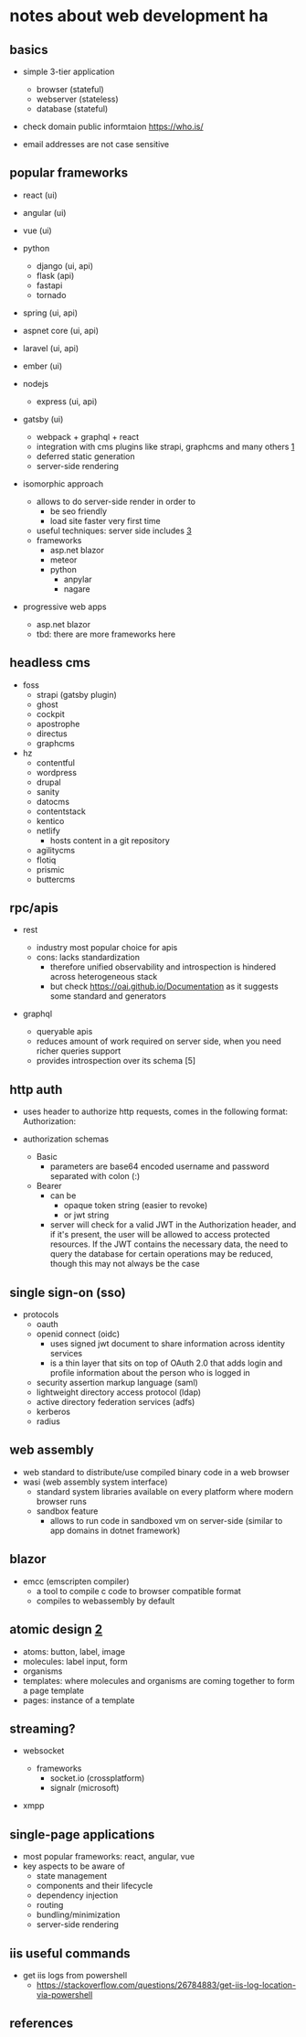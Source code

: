 # notes about web development ha

## basics

- simple 3-tier application
  - browser (stateful)
  - webserver (stateless)
  - database (stateful)

- check domain public informtaion https://who.is/
- email addresses are not case sensitive


## popular frameworks

- react (ui)
- angular (ui)
- vue (ui)
- python
  - django (ui, api)
  - flask (api)
  - fastapi
  - tornado
- spring (ui, api)
- aspnet core (ui, api)
- laravel (ui, api)
- ember (ui)
- nodejs
  - express (ui, api)
- gatsby (ui)
  - webpack + graphql + react
  - integration with cms plugins like strapi, graphcms and many others [1]
  - deferred static generation
  - server-side rendering 

- isomorphic approach
  - allows to do server-side render in order to
    - be seo friendly
    - load site faster very first time
  - useful techniques: server side includes [3]
  - frameworks
    - asp.net blazor
    - meteor
    - python
      - anpylar
      - nagare

- progressive web apps
  - asp.net blazor
  - tbd: there are more frameworks here


## headless cms

- foss
  - strapi (gatsby plugin)
  - ghost
  - cockpit
  - apostrophe
  - directus
  - graphcms
- hz
  - contentful
  - wordpress
  - drupal
  - sanity
  - datocms
  - contentstack
  - kentico
  - netlify 
    - hosts content in a git repository
  - agilitycms
  - flotiq
  - prismic
  - buttercms


## rpc/apis

- rest
  - industry most popular choice for apis
  - cons: lacks standardization
    - therefore unified observability and introspection is hindered across heterogeneous stack
    - but check https://oai.github.io/Documentation as it suggests some standard and generators

- graphql
  - queryable apis
  - reduces amount of work required on server side, when you need richer queries support
  - provides introspection over its schema [5]


## http auth

- uses header to authorize http requests, comes in the following format:
    Authorization: <scheme> <parameters>

- authorization schemas
  - Basic
    - parameters are base64 encoded username and password separated with colon (:) 
  - Bearer
    - can be
      - opaque token string (easier to revoke)
      - or jwt string
    - server will check for a valid JWT in the Authorization header, and if it's present, the user will be allowed to access protected resources. If the JWT contains the necessary data, the need to query the database for certain operations may be reduced, though this may not always be the case


## single sign-on (sso)



- protocols
  - oauth
  - openid connect (oidc)
    - uses signed jwt document to share information across identity services
    - is a thin layer that sits on top of OAuth 2.0 that adds login and profile information about the person who is logged in
  - security assertion markup language (saml)
  - lightweight directory access protocol (ldap)
  - active directory federation services (adfs)
  - kerberos
  - radius


## web assembly

- web standard to distribute/use compiled binary code in a web browser
- wasi (web assembly system interface)
  - standard system libraries available on every platform where modern browser runs
  - sandbox feature
    - allows to run code in sandboxed vm on server-side (similar to app domains in dotnet framework)


## blazor

- emcc (emscripten compiler)
  - a tool to compile c code to browser compatible format
  - compiles to webassembly by default


## atomic design [2]

- atoms: button, label, image
- molecules: label input, form
- organisms
- templates: where molecules and organisms are coming together to form a page template
- pages: instance of a template


## streaming?

- websocket 
  - frameworks
    - socket.io (crossplatform)
    - signalr (microsoft)

- xmpp


## single-page applications

- most popular frameworks: react, angular, vue
- key aspects to be aware of
  - state management
  - components and their lifecycle
  - dependency injection
  - routing
  - bundling/minimization
  - server-side rendering


## iis useful commands

- get iis logs from powershell
  - https://stackoverflow.com/questions/26784883/get-iis-log-location-via-powershell


## references

[1]: https://www.gatsbyjs.com/plugins/#cms
[2]: https://bradfrost.com/blog/post/atomic-web-design/
[3]: https://en.wikipedia.org/wiki/Server_Side_Includes
